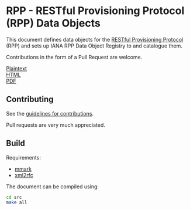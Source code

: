 # RPP - RESTful Provisioning Protocol (RPP) Data Objects

This document defines data objects for the [RESTful Provisioning Protocol](https://datatracker.ietf.org/wg/rpp/about/) (RPP) and sets up IANA RPP Data Object Registry to and catalogue them.

Contributions in the form of a Pull Request are welcome.

[Plaintext](https://pawel-kow.github.io/draft-kowalik-rpp-data-objects/draft-kowalik-rpp-data-objects.txt)  
[HTML](https://pawel-kow.github.io/draft-kowalik-rpp-data-objects/draft-kowalik-rpp-data-objects.html)  
[PDF](https://pawel-kow.github.io/draft-kowalik-rpp-data-objects/draft-kowalik-rpp-data-objects.pdf)  

## Contributing

See the
[guidelines for contributions](https://ietf-wg-rpp.github.io/rpp-requirements/blob/main/CONTRIBUTING.md).

Pull requests are very much appreciated.

## Build

Requirements:

- [mmark](https://mmark.miek.nl/)
- [xml2rfc](https://github.com/ietf-tools/xml2rfc#installation)

The document can be compiled using:

```bash
cd src
make all
```
